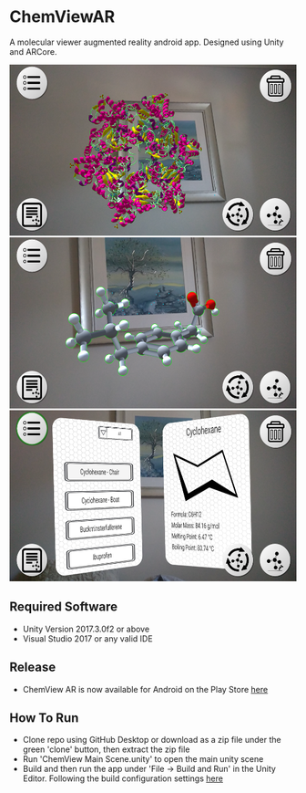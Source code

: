 # ChemViewAR
A molecular viewer augmented reality android app. Designed using Unity and ARCore.

<img src="Images/screen3.png" height = "300" >
<img src="Images/screen1.png" height = "300" >
<img src="Images/screen5.png" height = "300" >

## Required Software
* Unity Version 2017.3.0f2 or above
* Visual Studio 2017 or any valid IDE

## Release
* ChemView AR is now available for Android on the Play Store [here](https://play.google.com/store/apps/details?id=com.Callum.ChemViewAR)

## How To Run
* Clone repo using GitHub Desktop or download as a zip file under the green 'clone' button, then extract the zip file
* Run 'ChemView Main Scene.unity' to open the main unity scene
* Build and then run the app under 'File -> Build and Run' in the Unity Editor. Following the build configuration settings [here](https://developers.google.com/ar/develop/unity/quickstart-android#build_and_run_the_sample_app)
